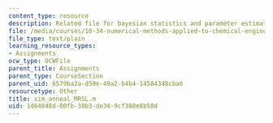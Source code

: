 ```yaml
---
content_type: resource
description: Related file for bayesian statistics and parameter estimation.
file: /media/courses/10-34-numerical-methods-applied-to-chemical-engineering-fall-2005/1d64848d00fb38b3de349cf308e8b58d_sim_anneal_MRSL.m
file_type: text/plain
learning_resource_types:
- Assignments
ocw_type: OCWFile
parent_title: Assignments
parent_type: CourseSection
parent_uid: 6579ba2a-d59e-49a2-b4b4-14584348cba6
resourcetype: Other
title: sim_anneal_MRSL.m
uid: 1d64848d-00fb-38b3-de34-9cf308e8b58d
---
```

